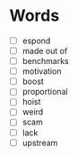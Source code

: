 # Words

- [ ] espond
- [ ] made out of
- [ ] benchmarks
- [ ] motivation
- [ ] boost
- [ ] proportional
- [ ] hoist
- [ ] weird
- [ ] scam
- [ ] lack
- [ ] upstream
